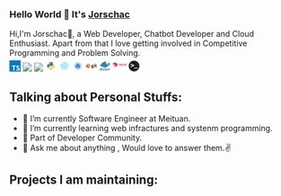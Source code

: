 ### Hello World 👋 It's [Jorschac](https://www.linkedin.com/in/han-zhao-8b058217a/)


Hi,I'm Jorschac🙌, a Web Developer, Chatbot Developer and Cloud Enthusiast. Apart from that I love getting involved in Competitive Programming and Problem Solving.
<br/>
<code><img height="20" src="https://raw.githubusercontent.com/github/explore/80688e429a7d4ef2fca1e82350fe8e3517d3494d/topics/typescript/typescript.png"></code>
<code><img height="20" src="https://github.com/abranhe/programming-languages-logos/raw/refs/heads/master/src/go-old/go-old.png"></code>
<code><img height="20" src="https://raw.githubusercontent.com/lecepin/rust-logo/refs/heads/main/images/1659961579952.png"></code>
<code><img height="20" src="https://raw.githubusercontent.com/github/explore/80688e429a7d4ef2fca1e82350fe8e3517d3494d/topics/python/python.png"></code>
<code><img height="20" src="https://raw.githubusercontent.com/github/explore/80688e429a7d4ef2fca1e82350fe8e3517d3494d/topics/react/react.png"></code>
<code><img height="20" src="https://raw.githubusercontent.com/github/explore/80688e429a7d4ef2fca1e82350fe8e3517d3494d/topics/webpack/webpack.png"></code>
<code><img height="20" src="https://raw.githubusercontent.com/github/explore/80688e429a7d4ef2fca1e82350fe8e3517d3494d/topics/git/git.png"></code>
<code><img height="20" src="https://raw.githubusercontent.com/devicons/devicon/refs/heads/master/icons/docker/docker-original-wordmark.svg"></code>
<code><img height="25" src="https://raw.githubusercontent.com/devicons/devicon/refs/heads/master/icons/nestjs/nestjs-original-wordmark.svg"></code>
<code><img height="20" src="https://raw.githubusercontent.com/github/explore/80688e429a7d4ef2fca1e82350fe8e3517d3494d/topics/terminal/terminal.png"></code>



## Talking about Personal Stuffs: ##

- 🔭 I’m currently Software Engineer at Meituan.
- 🌱 I’m currently learning web infractures and systenm programming.
- 👯 Part of Developer Community.
- 💬 Ask me about anything , Would love to answer them.✌


## Projects I am maintaining: ##




